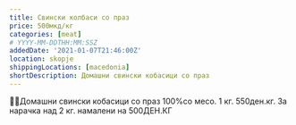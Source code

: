 ```yaml
---
title: Свински колбаси со праз
price: 500мкд/кг
categories: [meat]
# YYYY-MM-DDTHH:MM:SSZ
addedDate: '2021-01-07T21:46:00Z'
location: skopje
shippingLocations: [macedonia]
shortDescription: Домашни свински кобасици со праз
---
```


🎄🍀Домашни свински кобасици со праз 100%со месо. 1 кг. 550ден.кг. За нарачка над 2 кг. намалени на 500ДЕН.КГ
